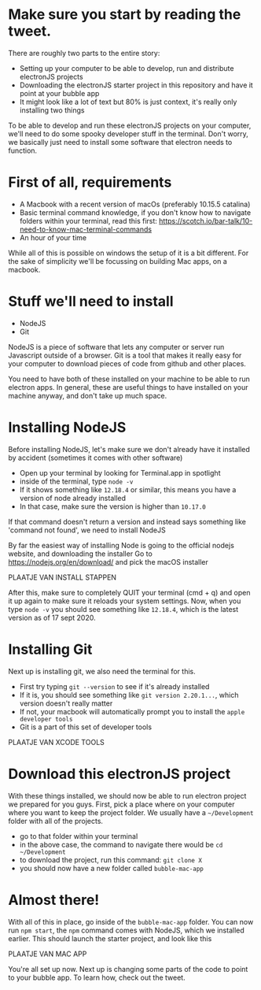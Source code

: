 # Make sure you start by reading the tweet.

There are roughly two parts to the entire story:

- Setting up your computer to be able to develop, run and distribute electronJS projects
- Downloading the electronJS starter project in this repository and have it point at your bubble app
- It might look like a lot of text but 80% is just context, it's really only installing two things

To be able to develop and run these electronJS projects on your computer, we'll need to do some spooky developer stuff in the terminal.
Don't worry, we basically just need to install some software that electron needs to function.

# First of all, requirements

- A Macbook with a recent version of macOs (preferably 10.15.5 catalina)
- Basic terminal command knowledge, if you don't know how to navigate folders within your terminal, read this first: https://scotch.io/bar-talk/10-need-to-know-mac-terminal-commands
- An hour of your time

While all of this is possible on windows the setup of it is a bit different.
For the sake of simplicity we'll be focussing on building Mac apps, on a macbook.

# Stuff we'll need to install

- NodeJS
- Git

NodeJS is a piece of software that lets any computer or server run Javascript outside of a browser.
Git is a tool that makes it really easy for your computer to download pieces of code from github and other places.

You need to have both of these installed on your machine to be able to run electron apps.
In general, these are useful things to have installed on your machine anyway, and don't take up much space.

# Installing NodeJS

Before installing NodeJS, let's make sure we don't already have it installed by accident (sometimes it comes with other software)

- Open up your terminal by looking for Terminal.app in spotlight
- inside of the terminal, type `node -v`
- If it shows something like `12.18.4` or similar, this means you have a version of node already installed
- In that case, make sure the version is higher than `10.17.0`

If that command doesn't return a version and instead says something like 'command not found', we need to install NodeJS

By far the easiest way of installing Node is going to the official nodejs website, and downloading the installer
Go to https://nodejs.org/en/download/ and pick the macOS installer

PLAATJE VAN INSTALL STAPPEN

After this, make sure to completely QUIT your terminal (cmd + q) and open it up again to make sure it reloads your system settings.
Now, when you type `node -v` you should see something like `12.18.4`, which is the latest version as of 17 sept 2020.

# Installing Git

Next up is installing git, we also need the terminal for this.

- First try typing `git --version` to see if it's already installed
- If it is, you should see something like `git version 2.20.1...`, which version doesn't really matter
- If not, your macbook will automatically prompt you to install the `apple developer tools`
- Git is a part of this set of developer tools

PLAATJE VAN XCODE TOOLS

# Download this electronJS project

With these things installed, we should now be able to run electron project we prepared for you guys.
First, pick a place where on your computer where you want to keep the project folder.
We usually have a `~/Development` folder with all of the projects.

- go to that folder within your terminal
- in the above case, the command to navigate there would be `cd ~/Development`
- to download the project, run this command: `git clone X`
- you should now have a new folder called `bubble-mac-app`

# Almost there!

With all of this in place, go inside of the `bubble-mac-app` folder.
You can now run `npm start`, the `npm` command comes with NodeJS, which we installed earlier.
This should launch the starter project, and look like this

PLAATJE VAN MAC APP

You're all set up now.
Next up is changing some parts of the code to point to your bubble app.
To learn how, check out the tweet.
